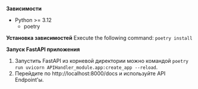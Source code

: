 **Зависимости**
- Python >= 3.12
   - poetry

**Установка зависимостей**
Execute the following command: ```poetry install```

**Запуск FastAPI приложения**
1. Запустить FastAPI из корневой директории можно командой ```poetry run uvicorn APIHandler_module.app:create_app --reload```.
2. Перейдите по http://localhost:8000/docs и используйте API Endpoint'ы.

